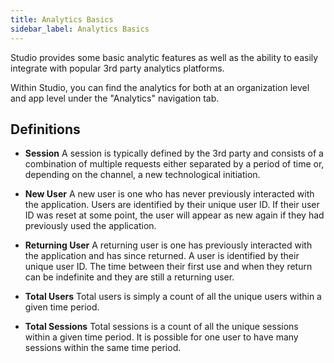 ```yaml
---
title: Analytics Basics
sidebar_label: Analytics Basics
---
```


Studio provides some basic analytic features as well as the ability to easily integrate with popular 3rd party analytics platforms.

Within Studio, you can find the analytics for both at an organization level and app level under the "Analytics" navigation tab.  

## Definitions

- **Session** A session is typically defined by the 3rd party and consists of a combination of multiple requests either separated by a period of time or, depending on the channel, a new technological initiation.   

- **New User** A new user is one who has never previously interacted with the application.  Users are identified by their unique user ID.  If their user ID was reset at some point, the user will appear as new again if they had previously used the application.  

- **Returning User** A returning user is one has previously interacted with the application and has since returned.  A user is identified by their unique user ID.  The time between their first use and when they return can be indefinite and they are still a returning user.  

- **Total Users** Total users is simply a count of all the unique users within a given time period.  

- **Total Sessions** Total sessions is a count of all the unique sessions within a given time period.  It is possible for one user to have many sessions within the same time period.    
